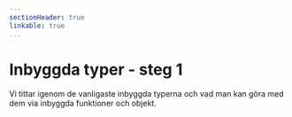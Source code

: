 ```yaml
---
sectionHeader: true
linkable: true
...
```

Inbyggda typer - steg 1
=======================

Vi tittar igenom de vanligaste inbyggda typerna och vad man kan göra med dem via inbyggda funktioner och objekt.
